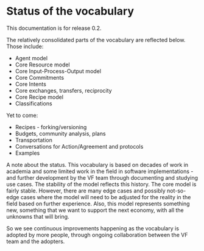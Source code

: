 # Status of the vocabulary

This documentation is for release 0.2.

The relatively consolidated parts of the vocabulary are reflected below.  Those include: 
* Agent model
* Core Resource model
* Core Input-Process-Output model
* Core Commitments
* Core Intents
* Core exchanges, transfers, reciprocity
* Core Recipe model
* Classifications

Yet to come: 
* Recipes - forking/versioning
* Budgets, community analysis, plans
* Transportation
* Conversations for Action/Agreement and protocols
* Examples

A note about the status.  This vocabulary is based on decades of work in academia and some limited work in the field in software implementations - and further development by the VF team through documenting and studying use cases.  The stability of the model reflects this history.  The core model is fairly stable.  However, there are many edge cases and possibly not-so-edge cases where the model will need to be adjusted for the reality in the field based on further experience. Also, this model represents something new, something that we want to support the next economy, with all the unknowns that will bring. 

So we see continuous improvements happening as the vocabulary is adopted by more people, through ongoing collaboration between the VF team and the adopters. 
